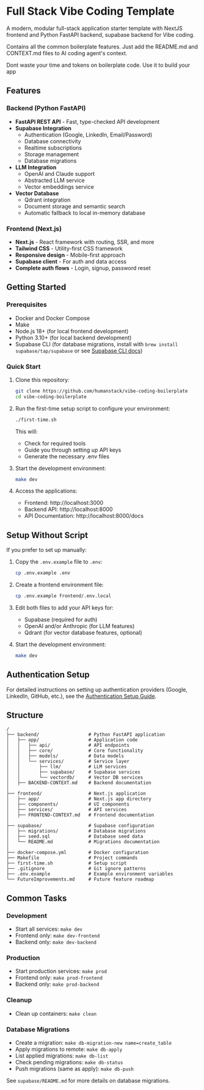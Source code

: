 # Full Stack Vibe Coding Template

A modern, modular full-stack application starter template with NextJS frontend and Python FastAPI backend, supabase backend for Vibe coding.

Contains all the common boilerplate features. Just add the README.md and CONTEXT.md files to AI coding agent's context.

Dont waste your time and tokens on boilerplate code. Use it to build your app

## Features

### Backend (Python FastAPI)
- **FastAPI REST API** - Fast, type-checked API development
- **Supabase Integration**
  - Authentication (Google, LinkedIn, Email/Password)
  - Database connectivity
  - Realtime subscriptions
  - Storage management
  - Database migrations
- **LLM Integration**
  - OpenAI and Claude support
  - Abstracted LLM service
  - Vector embeddings service
- **Vector Database**
  - Qdrant integration
  - Document storage and semantic search
  - Automatic fallback to local in-memory database

### Frontend (Next.js)
- **Next.js** - React framework with routing, SSR, and more
- **Tailwind CSS** - Utility-first CSS framework
- **Responsive design** - Mobile-first approach
- **Supabase client** - For auth and data access
- **Complete auth flows** - Login, signup, password reset

## Getting Started

### Prerequisites
- Docker and Docker Compose
- Make
- Node.js 18+ (for local frontend development)
- Python 3.10+ (for local backend development)
- Supabase CLI (for database migrations, install with `brew install supabase/tap/supabase` or see [Supabase CLI docs](https://supabase.com/docs/guides/cli))

### Quick Start

1. Clone this repository:
   ```bash
   git clone https://github.com/humanstack/vibe-coding-boilerplate
   cd vibe-coding-boilerplate
   ```

2. Run the first-time setup script to configure your environment:
   ```bash
   ./first-time.sh
   ```
   This will:
   - Check for required tools
   - Guide you through setting up API keys
   - Generate the necessary .env files

3. Start the development environment:
   ```bash
   make dev
   ```

4. Access the applications:
   - Frontend: http://localhost:3000
   - Backend API: http://localhost:8000
   - API Documentation: http://localhost:8000/docs

## Setup Without Script

If you prefer to set up manually:

1. Copy the `.env.example` file to `.env`:
   ```bash
   cp .env.example .env
   ```

2. Create a frontend environment file:
   ```bash
   cp .env.example frontend/.env.local
   ```

3. Edit both files to add your API keys for:
   - Supabase (required for auth)
   - OpenAI and/or Anthropic (for LLM features)
   - Qdrant (for vector database features, optional)

4. Start the development environment:
   ```bash
   make dev
   ```

## Authentication Setup

For detailed instructions on setting up authentication providers (Google, LinkedIn, GitHub, etc.), see the [Authentication Setup Guide](./AuthSetup.md).

## Structure

```
/
├── backend/                  # Python FastAPI application
│   ├── app/                  # Application code
│   │   ├── api/              # API endpoints
│   │   ├── core/             # Core functionality
│   │   ├── models/           # Data models
│   │   └── services/         # Service layer
│   │       ├── llm/          # LLM services
│   │       ├── supabase/     # Supabase services
│   │       └── vectordb/     # Vector DB services
│   ├── BACKEND-CONTEXT.md    # Backend documentation
│
├── frontend/                 # Next.js application
│   ├── app/                  # Next.js app directory
│   ├── components/           # UI components
│   ├── services/             # API services
│   ├── FRONTEND-CONTEXT.md   # Frontend documentation
│
├── supabase/                 # Supabase configuration
│   ├── migrations/           # Database migrations
│   ├── seed.sql              # Database seed data
│   └── README.md             # Migrations documentation
│
├── docker-compose.yml        # Docker configuration
├── Makefile                  # Project commands
├── first-time.sh             # Setup script
├── .gitignore                # Git ignore patterns
├── .env.example              # Example environment variables
└── FutureImprovements.md     # Future feature roadmap
```

## Common Tasks

### Development

- Start all services: `make dev`
- Frontend only: `make dev-frontend`
- Backend only: `make dev-backend`

### Production

- Start production services: `make prod`
- Frontend only: `make prod-frontend`
- Backend only: `make prod-backend`

### Cleanup

- Clean up containers: `make clean`

### Database Migrations

- Create a migration: `make db-migration-new name=create_table`
- Apply migrations to remote: `make db-apply`
- List applied migrations: `make db-list`
- Check pending migrations: `make db-status`
- Push migrations (same as apply): `make db-push`

See `supabase/README.md` for more details on database migrations.

